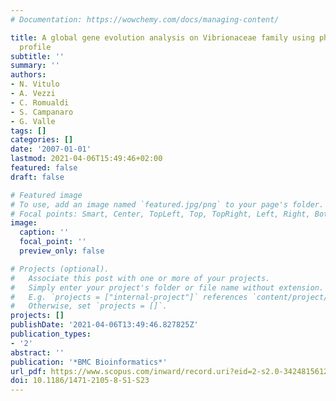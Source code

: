 ```yaml
---
# Documentation: https://wowchemy.com/docs/managing-content/

title: A global gene evolution analysis on Vibrionaceae family using phylogenetic
  profile
subtitle: ''
summary: ''
authors:
- N. Vitulo
- A. Vezzi
- C. Romualdi
- S. Campanaro
- G. Valle
tags: []
categories: []
date: '2007-01-01'
lastmod: 2021-04-06T15:49:46+02:00
featured: false
draft: false

# Featured image
# To use, add an image named `featured.jpg/png` to your page's folder.
# Focal points: Smart, Center, TopLeft, Top, TopRight, Left, Right, BottomLeft, Bottom, BottomRight.
image:
  caption: ''
  focal_point: ''
  preview_only: false

# Projects (optional).
#   Associate this post with one or more of your projects.
#   Simply enter your project's folder or file name without extension.
#   E.g. `projects = ["internal-project"]` references `content/project/deep-learning/index.md`.
#   Otherwise, set `projects = []`.
projects: []
publishDate: '2021-04-06T13:49:46.827825Z'
publication_types:
- '2'
abstract: ''
publication: '*BMC Bioinformatics*'
url_pdf: https://www.scopus.com/inward/record.uri?eid=2-s2.0-34248156125&doi=10.1186%2f1471-2105-8-S1-S23&partnerID=40&md5=e8122d7ddbeb8a261b79b695a0013ff8
doi: 10.1186/1471-2105-8-S1-S23
---
```


